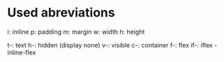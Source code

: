 # Used abreviations

i:	iniline
p:	padding
m:	margin
w: width
h: height

t-:	text
h-: hidden (display none)
v-: visible
c-: container
f-: flex
if-: iflex - inline-flex
